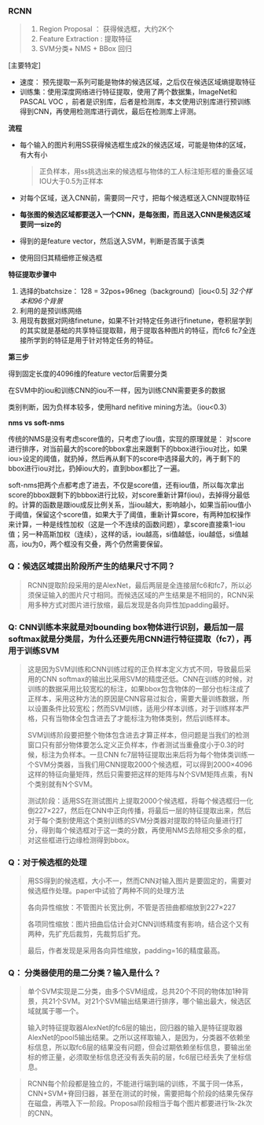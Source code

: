 ### RCNN

> 1. Region Proposal  ： 获得候选框，大约2K个
> 2. Feature Extraction : 提取特征
> 3. SVM分类+ NMS + BBox 回归

[主要特定]

* 速度： 预先提取一系列可能是物体的候选区域，之后仅在候选区域熵提取特征
* 训练集：使用深度网络进行特征提取，使用了两个数据集，ImageNet和PASCAL VOC ，前者是识别库，后者是检测库，本文使用识别库进行预训练得到CNN，再使用检测库进行调优，最后在检测库上评测。

**流程**

* 每个输入的图片利用SS获得候选框生成2k的候选区域，可能是物体的区域，有大有小

  > 正负样本，用ss挑选出来的候选框与物体的工人标注矩形框的重叠区域IOU大于0.5为正样本

* 对每个区域，送入CNN前，需要同一尺寸，把每个候选框送入CNN提取特征

* **每张图的候选区域都要送入一个CNN，是每张图，而且送入CNN是候选区域要同一size的**

* 得到的是feature vector，然后送入SVM，判断是否属于该类

* 使用回归其精细修正候选框

**特征提取步骤中**

1. 选择的batchsize： 128 = 32pos+96neg（background）[iou<0.5] *32个样本和96个背景*
2. 利用的是预训练网络
3. 用现有数据对网络finetune，如果不针对特定任务进行finetune，卷积层学到的其实就是基础的共享特征提取鞥，用于提取各种图片的特征，而fc6 fc7全连接所学到的特征是用于针对特定任务的特征。

**第三步**

得到固定长度的4096维的feature vector后需要分类

在SVM中的iou和训练CNN的iou不一样，因为训练CNN需要更多的数据

类别判断，因为负样本较多，使用hard nefitive mining方法。（iou<0.3）

**nms vs soft-nms**

传统的NMS是没有考虑score值的，只考虑了iou值，实现的原理就是： 对score进行排序，对当前最大的score的bbox拿出来跟剩下的bbox进行iou对比，如果iou>设定的阈值，就扔掉，然后再从剩下的score中选择最大的，再于剩下的bbox进行iou对比，扔掉iou大的，直到bbox都比了一遍。

soft-nms把两个点都考虑了进去，不仅是score值，还有iou值，所以每次拿出score的bbox跟剩下的bbbox进行比较，对score重新计算f(iou)，去掉得分最低的。计算的函数是跟iou成反比例关系，当iou越大，影响越小，如果当前iou值小于阈值，保留这个score值，如果大于了阈值，重新计算score，有两种加权操作来计算，一种是线性加权（这是一个不连续的函数问题），拿score直接乘1-iou值；另一种高斯加权（连续），这样的话，iou越高，si值越低，iou越低，si值越高，iou为0，两个框没有交叠，两个仍然需要保留。

### Q：候选区域提出阶段所产生的结果尺寸不同？

> RCNN提取阶段采用的是AlexNet，最后两层是全连接层fc6和fc7，所以必须保证输入的图片尺寸相同。而候选区域的产生结果是不相同的，RCNN采用多种方式对图片进行放缩，最后发现是各向异性加padding最好。

### Q: CNN训练本来就是对bounding box物体进行识别，最后加一层softmax就是分类层，为什么还要先用CNN进行特征提取（fc7），再用于训练SVM

> 这是因为SVM训练和CNN训练过程的正负样本定义方式不同，导致最后采用的CNN softmax的输出比采用SVM的精度还低。CNN在训练的时候，对训练的数据采用比较宽松的标注，如果bbox包含物体的一部分也标注成了正样本，采用这种方法的原因是CNN容易过拟合，需要大量训练数据，所以设置条件比较宽松；然而SVM训练，适用少样本训练，对于训练样本严格，只有当物体全包含进去了才能标注为物体类别，然后训练样本。
>
> SVM训练阶段要把整个物体包含进去才算正样本，但问题是当我们的检测窗口只有部分物体要怎么定义正负样本，作者测试当重叠度小于0.3的时候，标注为负样本。一旦CNN fc7层特征提取出来后将为每个物体类训练一个SVM分类器，当我们用CNN提取2000个候选框，可以得到2000×4096这样的特征向量矩阵，然后只需要把这样的矩阵与N个SVM矩阵点乘，有N个类别就有N个SVM。
>
> 测试阶段：适用SS在测试图片上提取2000个候选框，将每个候选框归一化倒227×227，然后在CNN中正向传播，将最后一层的特征提取出来，然后对于每个类别使用这个类别训练的SVM分类器对提取的特征向量进行打分，得到每个候选框对于这一类的分数，再使用NMS去除相交多余的框，对这些框进行边缘检测得到bbox。

### Q：对于候选框的处理

> 用SS得到的候选框，大小不一，然而CNN对输入图片是要固定的，需要对候选框作处理。paper中试验了两种不同的处理方法
>
> 各向异性缩放：不管图片长宽比例，不管是否扭曲都缩放到227×227
>
> 各项同性缩放：图片扭曲后估计会对CNN训练精度有影响，结合这个又有两种，先扩充后裁剪，先裁剪后扩充。
>
> 最后，作者发现是采用各向异性缩放，padding=16的精度最高。

### Q： 分类器使用的是二分类？输入是什么？

> 单个SVM实现是二分类，由多个SVM组成，总共20个不同的物体加1种背景，共21个SVM。对21个SVM输出结果进行排序，哪个输出最大，候选区域就属于哪一个。
>
> 输入时特征提取器AlexNet的fc6层的输出，回归器的输入是特征提取器AlexNet的pool5输出结果。之所以这样取输入，是因为，分类器不依赖坐标信息，所以取fc6层的结果没有问题，但会过期依赖坐标信息，要输出坐标的修正量，必须取坐标信息还没有丢失前的层，fc6层已经丢失了坐标信息。



> RCNN每个阶段都是独立的，不能进行端到端的训练，不属于同一体系，CNN+SVM+脊回归器，甚至在测试的时候，需要把每个阶段的结果先保存在磁盘，再喂入下一阶段。Proposal阶段相当于每个图片都要进行1k-2k次的CNN。